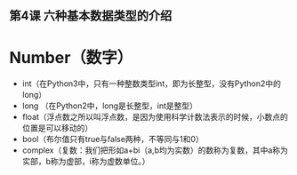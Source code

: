 ## 第4课 六种基本数据类型的介绍

# Number（数字）
* int（在Python3中，只有一种整数类型int，即为长整型，没有Python2中的long）
* long （在Python2中，long是长整型，int是整型）
* float（浮点数之所以叫浮点数，是因为使用科学计数法表示的时候，小数点的位置是可以移动的）
* bool（布尔值只有true与false两种，不等同与1和0）
* complex（复数：我们把形如a+bi（a,b均为实数）的数称为复数，其中a称为实部，b称为虚部，i称为虚数单位。）
